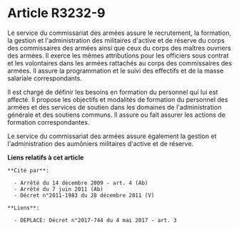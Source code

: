# Article R3232-9

Le service du commissariat des armées assure le recrutement, la formation, la gestion et l'administration des militaires
d'active et de réserve du corps des commissaires des armées ainsi que ceux du corps des maîtres ouvriers des armées. Il
exerce les mêmes attributions pour les officiers sous contrat et les volontaires dans les armées rattachés au corps des
commissaires des armées. Il assure la programmation et le suivi des effectifs et de la masse salariale correspondants. 

Il est chargé de définir les besoins en formation du personnel qui lui est affecté. Il propose les objectifs et modalités de
formation du personnel des armées et des services de soutien dans les domaines de l'administration générale et des soutiens
communs.  Il assure ou fait assurer les actions de formation correspondantes.  

Le service du commissariat des armées assure également la gestion et l'administration des aumôniers militaires d'active et de
réserve.

**Liens relatifs à cet article**

	**Cité par**:

	  - Arrêté du 14 décembre 2009 - art. 4 (Ab)
	  - Arrêté du 7 juin 2011 (Ab)
	  - Décret n°2011-1983 du 28 décembre 2011 (V)

	**Liens**:

	  - DEPLACE: Décret n°2017-744 du 4 mai 2017 - art. 3
